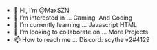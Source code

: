 - 👋 Hi, I’m @MaxSZN
- 👀 I’m interested in ... Gaming, And Coding
- 🌱 I’m currently learning ... Javascript HTML
- 💞️ I’m looking to collaborate on ... More Projects
- 📫 How to reach me ... Discord: scythe v2#4129

<!---
MaxSZN/MaxSZN is a ✨ special ✨ repository because its `README.md` (this file) appears on your GitHub profile.
You can click the Preview link to take a look at your changes.
--->

